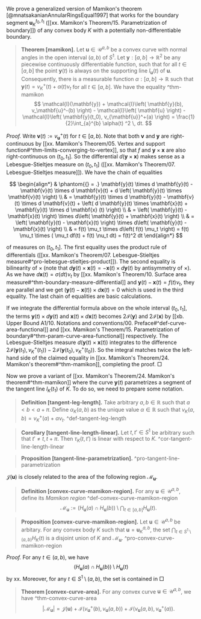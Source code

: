 We prove a generalized version of Mamikon's theorem [@mnatsakanianAnnularRingsEqual1997] that works for the boundary segment $\mathbf{u}_K^{t_0, t_1}$ ([[xx. Mamikon's Theorem/15. Parametrization of boundary]]) of any convex body $K$ with a potentially non-differentiable boundary.

> __Theorem [mamikon].__ Let $\mathbf{u} \in \mathcal{U}^{a, b}$ be a convex curve with normal angles in the open interval $(a, b)$ of $S^1$. Let $\mathbf{y} : [a, b] \to \mathbb{R}^2$ be any piecewise continuously differentiable function, such that for all $t \in [a, b]$ the point $\mathbf{y}(t)$ is always on the supporting line $l_\mathbf{u}(t)$ of $\mathbf{u}$. Consequently, there is a measurable function $\alpha : [a, b] \to \mathbb{R}$ such that $\mathbf{y}(t) = v_K^+(t) + \alpha(t)\nu_t$ for all $t \in [a, b]$. We have the equality ^thm-mamikon
$$
\mathcal{I}(\mathbf{y}) + \mathcal{I}\left( \mathbf{y}(b), v_\mathbf{u}^-(b) \right) - \mathcal{I}\left( \mathbf{u} \right)  - \mathcal{I}\left( \mathbf{y}(t_0), v_{\mathbf{u}}^+(a) \right) =  \frac{1}{2}\int_{a}^{b} \alpha(t) ^2 \, dt.
$$

_Proof._ Write $\mathbf{v}(t) := v_\mathbf{u}^+(t)$ for $t \in [a, b)$. Note that both $\mathbf{v}$ and $\mathbf{y}$ are right-continuous by [[xx. Mamikon's Theorem/05. Vertex and support function#^thm-limits-converging-to-vertex]], so that $f$ and $\mathbf{y} \times \mathbf{x}$ are also right-continuous on $(t_0, t_1]$. So the differential $d(\mathbf{y} \times \mathbf{x})$ makes sense as a Lebesgue-Stieltjes measure on $(t_0, t_1]$ ([[xx. Mamikon's Theorem/07. Lebesgue-Stieltjes measure]]). We have the chain of equalities

$$
\begin{align*}
& \phantom{{} = .} \mathbf{y}(t) \times d \mathbf{y}(t) - \mathbf{v}(t) \times d \mathbf{v}(t) + d \left( \mathbf{y}(t) \times \mathbf{v}(t) \right)  \\
& = \mathbf{y}(t) \times d \mathbf{y}(t) - \mathbf{v}(t) \times d \mathbf{v}(t) + \left( d \mathbf{y}(t) \times \mathbf{x}(t) + \mathbf{y}(t) \times d \mathbf{x} (t) \right)  \\
& = \left( \mathbf{y}(t) - \mathbf{x}(t) \right) \times d\left( \mathbf{y}(t) + \mathbf{x}(t) \right)  \\
& = \left( \mathbf{y}(t) - \mathbf{x}(t) \right) \times d\left( \mathbf{y}(t) - \mathbf{x}(t) \right)  \\
& = f(t) \mu_t \times d\left( f(t) \mu_t \right) = f(t) \mu_t \times ( \mu_t df(t) + f(t) \nu_t dt) = f(t)^2 dt
\end{align*}
$$

of measures on $(t_0, t_1]$. The first equality uses the product rule of differentials ([[xx. Mamikon's Theorem/07. Lebesgue-Stieltjes measure#^pro-lebesgue-stieltjes-product]]). The second equality is bilinearity of $\times$ (note that $d \mathbf{y}(t) \times \mathbf{x}(t) = - \mathbf{x}(t) \times d \mathbf{y}(t)$ by antisymmetry of $\times$). As we have $d \mathbf{x}(t) = \sigma(dt)\nu_t$ by [[xx. Mamikon's Theorem/10. Surface area measure#^thm-boundary-measure-differential]] and $\mathbf{y}(t) - \mathbf{x}(t) = f(t)\nu_t$, they are parallel and we get $(\mathbf{y}(t) - \mathbf{x}(t)) \times d \mathbf{x}(t) = 0$ which is used in the third equality. The last chain of equalities are basic calculations.

If we integrate the differential formula above on the whole interval $(t_0, t_1]$, the terms $\mathbf{y}(t) \times d \mathbf{y}(t)$ and $\mathbf{x}(t) \times d \mathbf{x}(t)$ becomes $2 \mathcal{I}(\mathbf{y})$ and $2 \mathcal{I}(\mathbf{x})$ by [[xb. Upper Bound A1/10. Notations and conventions/00. Preface#^def-curve-area-functional]] and [[xx. Mamikon's Theorem/15. Parametrization of boundary#^thm-param-curve-area-functional]] respectively. The Lebesgue-Stieltjes measure $d(\mathbf{y}(t) \times \mathbf{x}(t))$ integrates to the difference $2 \mathcal{I} \left( \mathbf{y}(t_1), v_K^+(t_1) \right) - 2 \mathcal{I} \left( \mathbf{y}(t_0), v_K^+(t_0) \right)$. So the integral matches twice the left-hand side of the claimed equality in [[xx. Mamikon's Theorem/24. Mamikon's theorem#^thm-mamikon]], completing the proof. □

Now we prove a variant of [[xx. Mamikon's Theorem/24. Mamikon's theorem#^thm-mamikon]] where the curve $\mathbf{y}(t)$ parametrizes a segment of the tangent line $l_K(t_1)$ of $K$. To do so, we need to prepare some notation.

> __Definition [tangent-leg-length].__ Take arbitrary $a, b \in \mathbb{R}$ such that $a < b < a + \pi$. Define $\alpha_K(a, b)$ as the unique value $\alpha \in \mathbb{R}$ such that $v_K(a, b) = v_K^+(a) + \alpha \nu_t$. ^def-tangent-leg-length

> __Corollary [tangent-line-length-linear].__ Let $t, t' \in S^1$ be arbitrary such that $t' \neq t, t + \pi$. Then $\tau_K(t, t')$ is linear with respect to $K$. ^cor-tangent-line-length-linear

> __Proposition [tangent-line-parametrization].__ 
> ^pro-tangent-line-parametrization

$\mathcal{J}(\mathbf{u})$ is closely related to the area of the following region $\mathcal{M}_\mathbf{u}$.

> __Definition [convex-curve-mamikon-region].__ For any $\mathbf{u} \in \mathcal{U}^{a, b}$, define its _Mamikon region_ ^def-convex-curve-mamikon-region
$$
\mathcal{M}_{\mathbf{u}} := \left( H_{\mathbf{u}}(a) \cap H_{\mathbf{u}}(b) \right)  \setminus \bigcap_{t \in [a, b]} H_{\mathbf{u}}(t).
$$

> __Proposition [convex-curve-mamikon-region].__ Let $\mathbf{u} \in \mathcal{U}^{a, b}$ be arbitary. For any convex body $K$ such that $\mathbf{u} = \mathbf{u}_K^{a, b}$, the set $\bigcap_{t \in S^1 \setminus (a, b)} H_K(t)$ is a disjoint union of $K$ and $\mathcal{M}_\mathbf{u}$. ^pro-convex-curve-mamikon-region

_Proof._ For any $t \in (a, b)$, we have 
$$(H_{\mathbf{u}}(a) \cap H_{\mathbf{u}}(b)) \setminus H_{\mathbf{u}}(t)$$
by xx. Moreover, for any $t \in S^1 \setminus (a, b)$, the set is contained in  □

> __Theorem [convex-curve-area].__ For any convex curve $\mathbf{u} \in \mathcal{U}^{a, b}$, we have ^thm-convex-curve-area
$$
|\mathcal{M}_\mathbf{u}| = \mathcal{J}(\mathbf{u}) + \mathcal{I}(v_{\mathbf{u}}^+(b), v_{\mathbf{u}}(a, b)) + \mathcal{I}(v_{\mathbf{u}}(a, b), v_\mathbf{u}^+(a)).
$$